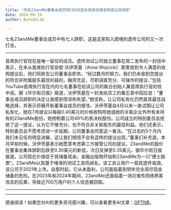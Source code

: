 ```yaml
---
title: '所有23andMe董事会成员除CEO外因未获得足够收购提议而辞职'
date: 2024-09-19
author: ByteAILab

---
```


七名23andMe董事会成员中有七人辞职，这是这家陷入困境的遗传公司的又一次打击。

---
首席执行官现在是唯一留任的成员。遗传测试公司独立董事在周二发布的一封信中表示，在未从首席执行官安妮·沃伊茨基（Anne Wojcicki）那里收到令人满意的收购提议后，他们将辞去公司董事会职务。“经过数月的努力，我们仍未收到您提出的符合非附属股东最佳利益的，融资充足、尽职调查充分、可操作的提议，”包括YouTube首席执行官在内的七名董事在给该公司的联合创始人兼首席执行官的信中说。据《华尔街日报》报道，沃伊茨基在一封发给员工的备忘录中回应说：“董事会成员辞职的决定让我感到惊讶和失望。”她坚称，让公司私有化仍然是其最佳战略选择，并表示将展开新董事会成员的搜寻。沃伊茨基自4月以来一直试图让公司私有化，她在7月提议以每股0.40美元的价格收购除她或她的关联企业外所有未持有的23andMe股份。她控制着公司49%的表决权股份。公司成立的特别委员会拒绝了这一提议，认为它不够充分，也不符合非关联股东的最佳利益。他们还表示，特别委员会不愿考虑进一步延期，公司董事会同意这一看法。“在过去的5个月内我们未见任何明显进展，这让我们相信不会有这样的提议出现，”董事们补充道。本月早些时候，沃伊茨基表示她愿意考虑第三方接管公司的提议。23andMe的股价在董事会集体辞职后跌至0.30美元的新低，次日反弹至0.35美元。据华尔街日报报道，公司现在价值低于其储备现金。金融出版物开始称23andMe为一只“便士股票”。23andMe以其基于唾液的测试工具而闻名，该工具让用户一窥其遗传祖源。该公司于2021年上市。自那时起，它从未盈利，公司面临着到明年完全用尽现金储备的危险。在2023年和2024年期间，23andMe还面临着一场灾难性网络黑客攻击的后果，导致近700万用户的个人信息被窃取。

---
---
感谢阅读！如果您对AI的更多资讯感兴趣，可以查看更多AI文章：[GPTNB](https://gptnb.com)。